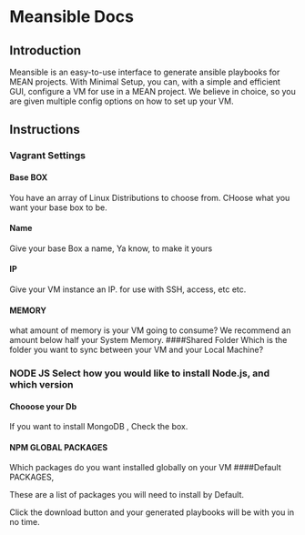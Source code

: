 # Meansible Docs
## Introduction
Meansible is an easy-to-use interface to generate ansible playbooks for MEAN projects. With Minimal Setup, you can, with a simple and efficient GUI, configure a VM for use in a MEAN project. 
We believe in choice, so you are given multiple config options on how to set up your VM.

## Instructions

### Vagrant Settings
#### Base BOX 
You have an array of Linux Distributions to choose from. CHoose what you want your base box to be.

#### Name
Give your base Box a name, Ya know, to make it yours
#### IP
Give your VM instance an IP. for use with SSH, access, etc etc.
#### MEMORY
what amount of memory is your VM going to consume? We recommend an amount below half your System Memory.
####Shared Folder
Which is the folder you want to sync between your VM and your Local Machine?
### NODE JS Select how you would like to install Node.js, and which version

#### Chooose your Db
If you want to install MongoDB , Check the box.
#### NPM GLOBAL PACKAGES 
Which packages do you want installed globally on your VM
####Default PACKAGES,

These are a list of packages you will need to install by Default.


Click the download button and your generated playbooks will be with you in no time.
